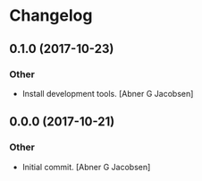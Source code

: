 # Changelog


## 0.1.0 (2017-10-23)

### Other

* Install development tools. [Abner G Jacobsen]


## 0.0.0 (2017-10-21)

### Other

* Initial commit. [Abner G Jacobsen]


